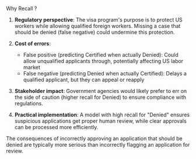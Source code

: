 
Why Recall ?

1. **Regulatory perspective**: The visa program's purpose is to protect US workers while allowing qualified foreign workers. Missing a case that should be denied (false negative) could undermine this protection.

2. **Cost of errors**: 
   - False positive (predicting Certified when actually Denied): Could allow unqualified applicants through, potentially affecting US labor market
   - False negative (predicting Denied when actually Certified): Delays a qualified applicant, but they can appeal or reapply

3. **Stakeholder impact**: Government agencies would likely prefer to err on the side of caution (higher recall for Denied) to ensure compliance with regulations.

4. **Practical implementation**: A model with high recall for "Denied" ensures suspicious applications get proper human review, while clear approvals can be processed more efficiently.

The consequences of incorrectly approving an application that should be denied are typically more serious than incorrectly flagging an application for review.
